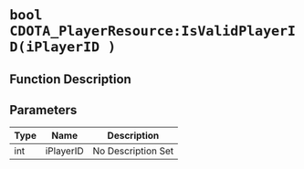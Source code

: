 # `bool CDOTA_PlayerResource:IsValidPlayerID(iPlayerID )`
## Function Description

## Parameters
Type|Name|Description
--|--|--
int|iPlayerID|No Description Set
